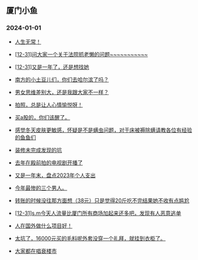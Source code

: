 ## 厦门小鱼 
### 2024-01-01

+ [人生无常！](http://bbs.xmfish.com/read-htm-tid-18128488.html)

+ [[12-31]问大家一个关于法院抓老懒的问题~~~~~~~~~~~](http://bbs.xmfish.com/read-htm-tid-18128517.html)

+ [[12-31]又是一年了，还是想找她](http://bbs.xmfish.com/read-htm-tid-18128573.html)

+ [南方的小土豆儿们，你们去哈尔滨了吗？](http://bbs.xmfish.com/read-htm-tid-18128614.html)

+ [男女思维差别大，还是我跟大家不一样？](http://bbs.xmfish.com/read-htm-tid-18128530.html)

+ [拍照，总是让人心情愉悦呀！](http://bbs.xmfish.com/read-htm-tid-18128584.html)

+ [买a股的，你们该醒了。](http://bbs.xmfish.com/read-htm-tid-18128635.html)

+ [感觉冬天皮肤更敏感，怀疑是不是螨虫问题，对于床被褥除螨请教各位有经验的鱼鱼们](http://bbs.xmfish.com/read-htm-tid-18128541.html)

+ [装修未完成发现的坑](http://bbs.xmfish.com/read-htm-tid-18128625.html)

+ [去年在殿前拍的电视剧开播了](http://bbs.xmfish.com/read-htm-tid-18128470.html)

+ [又是一年末，盘点2023年个人支出](http://bbs.xmfish.com/read-htm-tid-18128599.html)

+ [今年最惨的三个男人。](http://bbs.xmfish.com/read-htm-tid-18128505.html)

+ [转账的时候没往那方面想（38元）只是觉得20斤吃不完结果她不收有点尴尬](http://bbs.xmfish.com/read-htm-tid-18128631.html)

+ [[12-31]s.m今天人流量比厦门所有商场加起来还多吧，发现有人恶意逃单](http://bbs.xmfish.com/read-htm-tid-18128708.html)

+ [人在国外做什么项目好！](http://bbs.xmfish.com/read-htm-tid-18128685.html)

+ [太坑了，16000元买的毛料呢外套没穿一个礼拜，就挂到衣柜了。](http://bbs.xmfish.com/read-htm-tid-18128719.html)

+ [大家都在唱衰楼市](http://bbs.xmfish.com/read-htm-tid-18128669.html)

